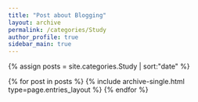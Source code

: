 ```yaml
---
title: "Post about Blogging"
layout: archive
permalink: /categories/Study
author_profile: true
sidebar_main: true
---
```


{% assign posts = site.categories.Study | sort:"date" %}

{% for post in posts %}
  {% include archive-single.html type=page.entries_layout %}
{% endfor %}

